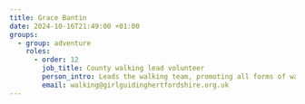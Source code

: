 ```yaml
---
title: Grace Bantin
date: 2024-10-16T21:49:00 +01:00
groups:
  - group: adventure
    roles:         
      - order: 12
        job_title: County walking lead volunteer
        person_intro: Leads the walking team, promoting all forms of walking activities from geocaching to mountaineering. Supports members undertaking walking scheme training and advises on social walking eve
        email: walking@girlguidinghertfordshire.org.uk
---
```

